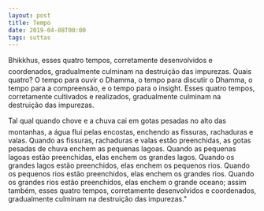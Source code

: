 ```yaml
---
layout: post
title: Tempo
date: 2019-04-08T00:00
tags: suttas
---
```

Bhikkhus, esses quatro tempos, corretamente desenvolvidos e coordenados, gradualmente culminam na destruição das impurezas. Quais quatro? O tempo para ouvir o Dhamma, o tempo para discutir o Dhamma, o tempo para a compreensão, e o tempo para o insight. Esses quatro tempos, corretamente cultivados e realizados, gradualmente culminam na destruição das impurezas.

Tal qual quando chove e a chuva cai em gotas pesadas no alto das montanhas, a água flui pelas encostas, enchendo as fissuras, rachaduras e valas. Quando as fissuras, rachaduras e valas estão preenchidas, as gotas pesadas de chuva enchem as pequenas lagoas. Quando as pequenas lagoas estão preenchidas, elas enchem os grandes lagos. Quando os grandes lagos estão preenchidos, elas enchem os pequenos rios. Quando os pequenos rios estão preenchidos, elas enchem os grandes rios. Quando os grandes rios estão preenchidos, elas enchem o grande oceano; assim também, esses quatro tempos, corretamente desenvolvidos e coordenados, gradualmente culminam na destruição das impurezas."


